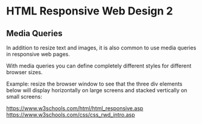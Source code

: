 # HTML Responsive Web Design 2


## Media Queries

In addition to resize text and images, it is also common to use media queries in responsive web pages.

With media queries you can define completely different styles for different browser sizes.

Example: resize the browser window to see that the three div elements below will display horizontally on large screens and stacked vertically on small screens:

https://www.w3schools.com/html/html_responsive.asp
https://www.w3schools.com/css/css_rwd_intro.asp